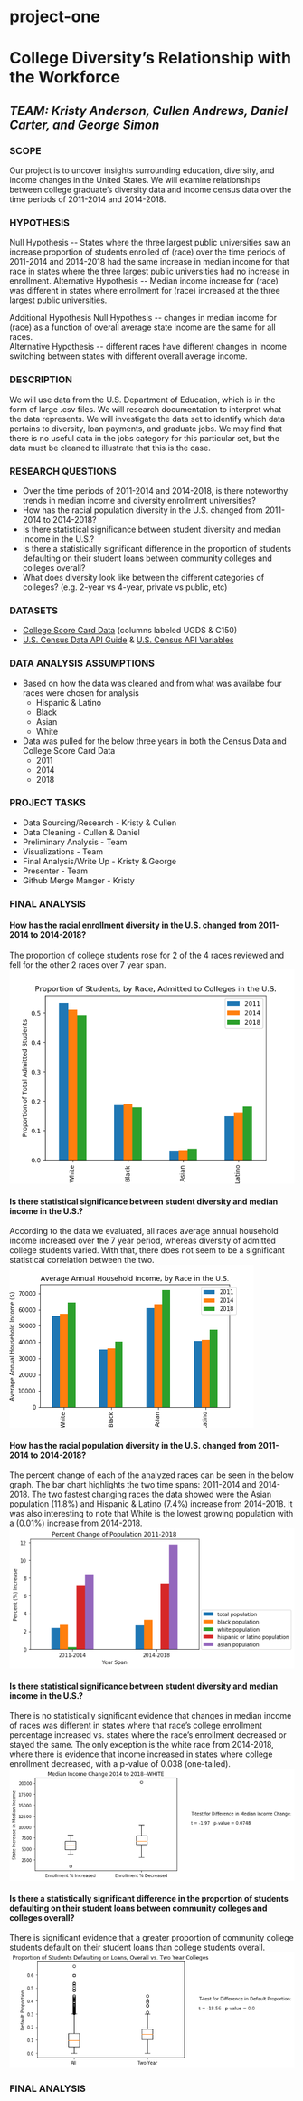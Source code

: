 # project-one
# College Diversity’s Relationship with the Workforce
## *TEAM: Kristy Anderson, Cullen Andrews, Daniel Carter, and George Simon*
### SCOPE
Our project is to uncover insights surrounding education, diversity, and income changes in the United States. We will examine relationships between college graduate’s diversity data and income census data over the time periods of 2011-2014 and 2014-2018.
### HYPOTHESIS
Null Hypothesis -- States where the three largest public universities saw an increase proportion of students enrolled of (race) over the time periods of 2011-2014 and 2014-2018 had the same increase in median income for that race in states where the three largest public universities had no increase in enrollment.
Alternative Hypothesis -- Median income increase for (race) was different in states where enrollment for (race) increased at the three largest public universities.

Additional Hypothesis
Null Hypothesis -- changes in median income for (race) as a function of overall average state income are the same for all races.   
Alternative Hypothesis -- different races have different changes in income switching between states with different overall average income.

### DESCRIPTION
We will use data from the U.S. Department of Education, which is in the form of large .csv files. We will research documentation to interpret what the data represents. We will investigate the data set to identify which data pertains to diversity, loan payments, and graduate jobs. We may find that there is no useful data in the jobs category for this particular set, but the data must be cleaned to illustrate that this is the case.

### RESEARCH QUESTIONS
* Over the time periods of 2011-2014 and 2014-2018, is there noteworthy trends in median income and diversity enrollment universities?
* How has the racial population diversity in the U.S. changed from 2011-2014 to 2014-2018?
* Is there statistical significance between student diversity and median income in the U.S.?
* Is there a statistically significant difference in the proportion of students defaulting on their student loans between community colleges and colleges overall?
* What does diversity look like between the different categories of colleges? (e.g. 2-year vs 4-year, private vs public, etc)

### DATASETS
* [College Score Card Data](https://collegescorecard.ed.gov/data/) (columns labeled UGDS & C150)
* [U.S. Census Data API Guide](https://www.census.gov/content/dam/Census/data/developers/api-user-guide/api-guide.pdf) & [U.S. Census API Variables](https://api.census.gov/data/2018/acs/acs5/variables.html)

### DATA ANALYSIS ASSUMPTIONS
* Based on how the data was cleaned and from what was availabe four races were chosen for analysis
    * Hispanic & Latino
    * Black
    * Asian
    * White
* Data was pulled for the below three years in both the Census Data and College Score Card Data
    * 2011
    * 2014
    * 2018 

### PROJECT TASKS
* Data Sourcing/Research - Kristy & Cullen
* Data Cleaning - Cullen & Daniel
* Preliminary Analysis - Team
* Visualizations - Team
* Final Analysis/Write Up - Kristy & George
* Presenter - Team
* Github Merge Manger - Kristy

### FINAL ANALYSIS
#### How has the racial enrollment diversity in the U.S. changed from 2011-2014 to 2014-2018? 
The proportion of college students rose for 2 of the 4 races reviewed and fell for the other 2 races over 7 year span.
![Kristy Visual 1](/images/race_of_admitted_students.png)

#### Is there statistical significance between student diversity and median income in the U.S.? 
According to the data we evaluated, all races average annual household income increased over the 7 year period, whereas diversity of admitted college students varied. With that, there does not seem to be a significant statistical correlation between the two.
![Kristy Visual 2](/images/ave_household_inc_by_race.png)

#### How has the racial population diversity in the U.S. changed from 2011-2014 to 2014-2018?
The percent change of each of the analyzed races can be seen in the below graph. The bar chart highlights the two time spans: 2011-2014 and 2014-2018. The two fastest changing races the data showed were the Asian population (11.8%) and Hispanic & Latino (7.4%) increase from 2014-2018. It was also interesting to note that White is the lowest growing population with a (0.01%) increase from 2014-2018.
![George Visual 1](/images/barchart_pop_change_percent.png)

#### Is there statistical significance between student diversity and median income in the U.S.?
There is no statistically significant evidence that changes in median income of races was different in states where that race’s college enrollment percentage increased vs. states where the race’s enrollment decreased or stayed the same.
The only exception is the white race from 2014-2018, where there is evidence that income increased in states where college enrollment decreased, with a p-value of 0.038 (one-tailed).
![Cullen Visual 1](/visualize/white_14_18.png)

#### Is there a statistically significant difference in the proportion of students defaulting on their student loans between community colleges and colleges overall?
There is significant evidence that a greater proportion of community college students default on their student loans than college students overall.
![Cullen Visual 2](/visualize/two_vs_overall_default.png)

### FINAL ANALYSIS
